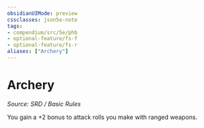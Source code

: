 ```yaml
---
obsidianUIMode: preview
cssclasses: json5e-note
tags:
- compendium/src/5e/phb
- optional-feature/fs-f
- optional-feature/fs-r
aliases: ["Archery"]
---
```

# Archery
*Source: SRD / Basic Rules* 

You gain a +2 bonus to attack rolls you make with ranged weapons.